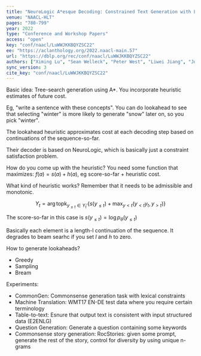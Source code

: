 ```yaml
---
title: "NeuroLogic A*esque Decoding: Constrained Text Generation with Lookahead Heuristics."
venue: "NAACL-HLT"
pages: "780-799"
year: 2022
type: "Conference and Workshop Papers"
access: "open"
key: "conf/naacl/LuWWJKKBQYZSC22"
ee: "https://aclanthology.org/2022.naacl-main.57"
url: "https://dblp.org/rec/conf/naacl/LuWWJKKBQYZSC22"
authors: ["Ximing Lu", "Sean Welleck", "Peter West", "Liwei Jiang", "Jungo Kasai", "Daniel Khashabi", "Ronan Le Bras", "Lianhui Qin", "Youngjae Yu", "Rowan Zellers", "Noah A. Smith", "Yejin Choi"]
sync_version: 3
cite_key: "conf/naacl/LuWWJKKBQYZSC22"
---
```


Basic idea: Tree-search generation using A*. You incorporate heuristic estimates of future cost.

Eg, "write a sentence with these concepts". You can do lookahead to see that selecting "winter" is more likely
to generate "snow" later on, so you pick "winter".

The lookahead heuristic approximates cost at each decoding step based on continuations of the sequence-so-far.

Their decoder is based on NeuroLogic, which is basically just a constraint satisfaction problem.

How do you come up with the heuristic? You need some function that maximizes: $f(a) = s(a) + h(a)$, eg
score-so-far + heuristic cost.

What kind of heuristic works? Remember that it needs to be admissible and monotonic.

$$
Y_t = \arg \text{topk}_{y_{\le t} \in Y_t'} \{s(y_{\le t}) + \max_{y < t}(y_{< t} y_t, y_{> t})\}
$$

The score-so-far in this case is $s(y_{\le t}) = \log p_{\theta}(y_{\le t})$

Basically each element is a length-l continuation of the sequence. It degrades
to beam searhc if you set $l$ and $h$ to zero.

How to generate lookaheads?

 - Greedy
 - Sampling
 - Bream

Experiments:

 - CommonGen: Commonsense generation task with lexical constraints
 - Machine Translation: WMT17 EN-DE test data where you require certain terminology
 - Table-to-text: Esnure that output text is consistent with input structured data (E2ENLG)
 - Question Generation: Generate a question containing some keywords
 - Commonsense story generation: RocStories: given some prompt, generate the rest of the story, control for diversity by using unique n-grams